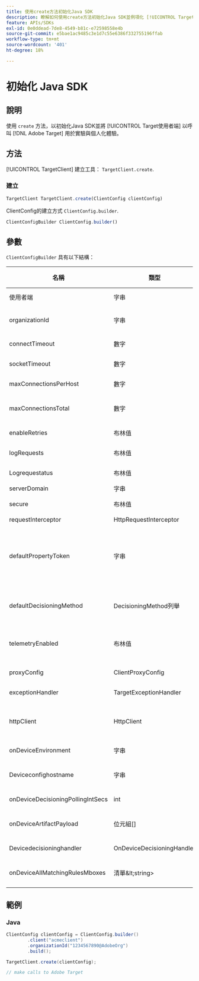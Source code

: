 ```yaml
---
title: 使用create方法初始化Java SDK
description: 瞭解如何使用create方法初始化Java SDK並例項化 [!UICONTROL TargetClient] 以呼叫 [!DNL Adobe Target] 用於實驗與個人化體驗。
feature: APIs/SDKs
exl-id: 0e0ddead-7de8-4549-b81c-e72598558e4b
source-git-commit: e5bae1ac9485c3e1d7c55e6386f332755196ffab
workflow-type: tm+mt
source-wordcount: '401'
ht-degree: 18%

---
```


# 初始化 Java SDK

## 說明

使用 `create` 方法，以初始化Java SDK並將 [!UICONTROL Target使用者端] 以呼叫 [!DNL Adobe Target] 用於實驗與個人化體驗。

## 方法

[!UICONTROL TargetClient] 建立工具： `TargetClient.create`.

### 建立

```javascript {line-numbers="true"}
TargetClient TargetClient.create(ClientConfig clientConfig)
```

ClientConfig的建立方式 `ClientConfig.builder`.

```javascript {line-numbers="true"}
ClientConfigBuilder ClientConfig.builder()
```

## 參數

`ClientConfigBuilder` 具有以下結構：

| 名稱 | 類型 | 必要 | 預設值 | 說明 |
| --- | --- | --- | --- | --- |
| 使用者端 | 字串 | 是 | 無 | [!UICONTROL Target使用者端Id] |
| organizationId | 字串 | 是 | 無 | [!UICONTROL Experience Cloud組織ID] |
| connectTimeout | 數字 | 無 | 10000 | 所有要求的連線逾時（以毫秒為單位） |
| socketTimeout | 數字 | 無 | 10000 | 所有請求的通訊端逾時（以毫秒為單位） |
| maxConnectionsPerHost | 數字 | 無 | 100 | 每個專案的最大連線數 [!DNL Target] 主機 |
| maxConnectionsTotal | 數字 | 無 | 200 | 最大連線數（包含全部） [!DNL Target] 主機 |
| enableRetries | 布林值 | 無 | true | 通訊端逾時的自動重試（最多4次） |
| logRequests | 布林值 | 無 | false | 記錄 [!DNL Target] 偵錯中的要求與回應 |
| Logrequestatus | 布林值 | 無 | false | 記錄 [!DNL Target] 回應時間、狀態和URL |
| serverDomain | 字串 | 無 | `*client*.tt.omtrdc.net` | 覆寫預設主機名稱 |
| secure | 布林值 | 無 | true | 取消設定以強制執行HTTP配置 |
| requestInterceptor | HttpRequestInterceptor | 否 | 空 | 新增自訂請求攔截器 |
| defaultPropertyToken | 字串 | 無 | 無 | 設定預設屬性權杖的間隔 `getOffers` 呼叫。 **針對裝置上決策**，SDK只會下載包含中設定的屬性代號之合格活動的成品 `defaultPropertyToken` |
| defaultDecisioningMethod | DecisioningMethod列舉 | 否 | SERVER_SIDE | 必須設定為ON_DEVICE或HYBRID才能啟用裝置上決策 |
| telemetryEnabled | 布林值 | 無 | true | 允許客戶在收到以下請求時選擇退出其他資料收集： [!DNL Target] 伺服器 |
| proxyConfig | ClientProxyConfig | 否 | 無 | 允許使用者端提供自己的Proxy詳細資料 |
| exceptionHandler | TargetExceptionHandler | 否 | 無 | 可用於在規則處理期間實作自訂例外狀況處理 |
| httpClient | HttpClient | 否 | 無 | 允許使用者取代 [!DNL Target] 具有自訂HTTP使用者端的HTTP使用者端 |
| onDeviceEnvironment | 字串 | 無 | 生產 | 可用來指定不同的裝置上環境，例如測試 |
| Deviceconfighostname | 字串 | 無 | `assets.adobetarget.com` | 可用來指定其他主機來下載裝置上決策成品檔案 |
| onDeviceDecisioningPollingIntSecs | int | 否 | 300 （5分鐘） | 擷取裝置上決策成品檔案的間隔秒數 |
| onDeviceArtifactPayload | 位元組[] | 否 | 無 | 提供裝置上決策，搭配先前的成品裝載，以便立即執行 |
| Devicedecisioninghandler | OnDeviceDecisioningHandler | 否 | 無 | 註冊裝置上決策事件的回呼 |
| onDeviceAllMatchingRulesMboxes | 清單\&lt;string> | 否 | 無 | 允許使用者指定在裝置上決策期間將傳回所有相符規則內容的mbox |

## 範例

### Java

```java {line-numbers="true"}
ClientConfig clientConfig = ClientConfig.builder()
        .client("acmeclient")
        .organizationId("1234567890@AdobeOrg")
        .build();

TargetClient.create(clientConfig);

// make calls to Adobe Target
```
